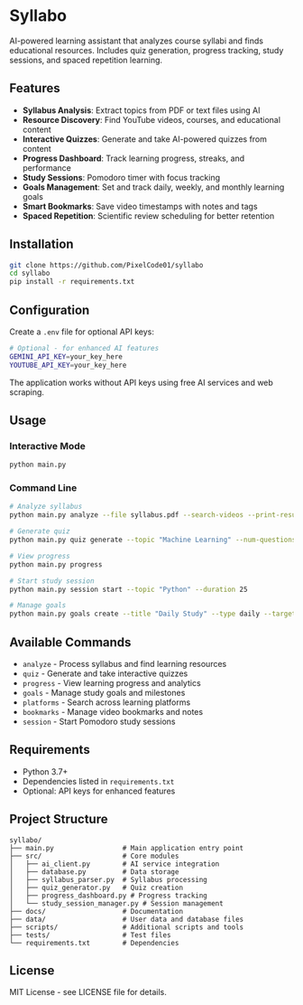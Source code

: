 # Syllabo

AI-powered learning assistant that analyzes course syllabi and finds educational resources. Includes quiz generation, progress tracking, study sessions, and spaced repetition learning.

## Features

- **Syllabus Analysis**: Extract topics from PDF or text files using AI
- **Resource Discovery**: Find YouTube videos, courses, and educational content
- **Interactive Quizzes**: Generate and take AI-powered quizzes from content
- **Progress Dashboard**: Track learning progress, streaks, and performance
- **Study Sessions**: Pomodoro timer with focus tracking
- **Goals Management**: Set and track daily, weekly, and monthly learning goals
- **Smart Bookmarks**: Save video timestamps with notes and tags
- **Spaced Repetition**: Scientific review scheduling for better retention

## Installation

```bash
git clone https://github.com/PixelCode01/syllabo
cd syllabo
pip install -r requirements.txt
```

## Configuration

Create a `.env` file for optional API keys:

```bash
# Optional - for enhanced AI features
GEMINI_API_KEY=your_key_here
YOUTUBE_API_KEY=your_key_here
```

The application works without API keys using free AI services and web scraping.

## Usage

### Interactive Mode
```bash
python main.py
```

### Command Line
```bash
# Analyze syllabus
python main.py analyze --file syllabus.pdf --search-videos --print-results

# Generate quiz
python main.py quiz generate --topic "Machine Learning" --num-questions 5

# View progress
python main.py progress

# Start study session
python main.py session start --topic "Python" --duration 25

# Manage goals
python main.py goals create --title "Daily Study" --type daily --target 30 --unit minutes
```

## Available Commands

- `analyze` - Process syllabus and find learning resources
- `quiz` - Generate and take interactive quizzes  
- `progress` - View learning progress and analytics
- `goals` - Manage study goals and milestones
- `platforms` - Search across learning platforms
- `bookmarks` - Manage video bookmarks and notes
- `session` - Start Pomodoro study sessions

## Requirements

- Python 3.7+
- Dependencies listed in `requirements.txt`
- Optional: API keys for enhanced features

## Project Structure

```
syllabo/
├── main.py                 # Main application entry point
├── src/                    # Core modules
│   ├── ai_client.py        # AI service integration
│   ├── database.py         # Data storage
│   ├── syllabus_parser.py  # Syllabus processing
│   ├── quiz_generator.py   # Quiz creation
│   ├── progress_dashboard.py # Progress tracking
│   └── study_session_manager.py # Session management
├── docs/                   # Documentation
├── data/                   # User data and database files
├── scripts/                # Additional scripts and tools
├── tests/                  # Test files
└── requirements.txt        # Dependencies
```

## License

MIT License - see LICENSE file for details.